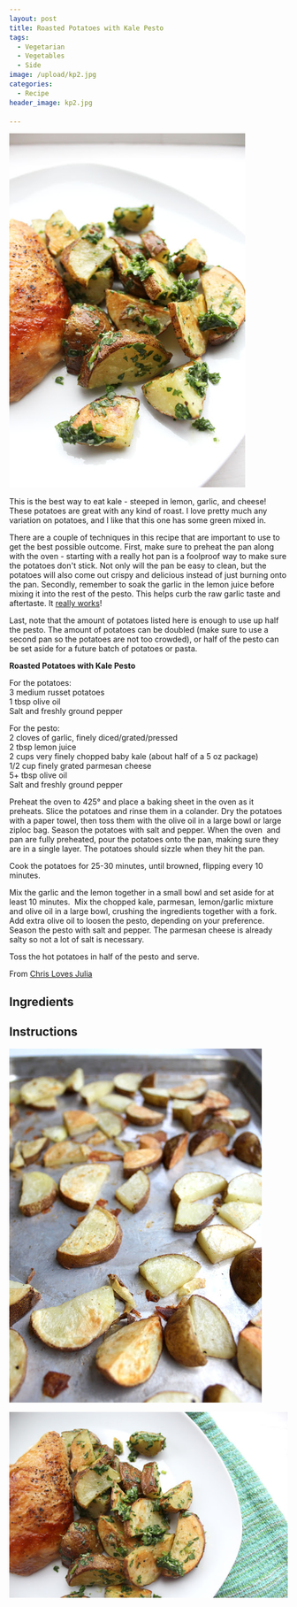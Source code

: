 ```yaml
---
layout: post
title: Roasted Potatoes with Kale Pesto
tags:
  - Vegetarian
  - Vegetables
  - Side
image: /upload/kp2.jpg
categories:
  - Recipe
header_image: kp2.jpg

---
```


![Image of Roasted Potatoes with Kale Pesto.](/upload/kp2.jpg)

This is the best way to eat kale - steeped in lemon, garlic, and cheese! These potatoes are great with any kind of roast. I love pretty much any variation on potatoes, and I like that this one has some green mixed in.  
  
There are a couple of techniques in this recipe that are important to use to get the best possible outcome. First, make sure to preheat the pan along with the oven - starting with a really hot pan is a foolproof way to make sure the potatoes don't stick. Not only will the pan be easy to clean, but the potatoes will also come out crispy and delicious instead of just burning onto the pan. Secondly, remember to soak the garlic in the lemon juice before mixing it into the rest of the pesto. This helps curb the raw garlic taste and aftertaste. It [really works](http://www.americastestkitchenfeed.com/cooking-science/2013/01/we-prove-it-steeping-garlic-in-acid-tempers-its-bite/)!  
  
Last, note that the amount of potatoes listed here is enough to use up half the pesto. The amount of potatoes can be doubled (make sure to use a second pan so the potatoes are not too crowded), or half of the pesto can be set aside for a future batch of potatoes or pasta.  
  

  
**Roasted Potatoes with Kale Pesto**  
  
For the potatoes:  
3 medium russet potatoes  
1 tbsp olive oil  
Salt and freshly ground pepper  
  
For the pesto:  
2 cloves of garlic, finely diced/grated/pressed  
2 tbsp lemon juice  
2 cups very finely chopped baby kale (about half of a 5 oz package)  
1/2 cup finely grated parmesan cheese  
5+ tbsp olive oil  
Salt and freshly ground pepper  
  
Preheat the oven to 425° and place a baking sheet in the oven as it preheats. Slice the potatoes and rinse them in a colander. Dry the potatoes with a paper towel, then toss them with the olive oil in a large bowl or large ziploc bag. Season the potatoes with salt and pepper. When the oven  and pan are fully preheated, pour the potatoes onto the pan, making sure they are in a single layer. The potatoes should sizzle when they hit the pan.  
  
Cook the potatoes for 25-30 minutes, until browned, flipping every 10 minutes.  
  
Mix the garlic and the lemon together in a small bowl and set aside for at least 10 minutes.  Mix the chopped kale, parmesan, lemon/garlic mixture and olive oil in a large bowl, crushing the ingredients together with a fork. Add extra olive oil to loosen the pesto, depending on your preference. Season the pesto with salt and pepper. The parmesan cheese is already salty so not a lot of salt is necessary.  
  
Toss the hot potatoes in half of the pesto and serve.  
  
From [Chris Loves Julia](http://www.chrislovesjulia.com/2013/05/roasted-potatoes.html)

## Ingredients



## Instructions







![Image of Roasted Potatoes with Kale Pesto.](/upload/kp1.jpg)

![Image of Roasted Potatoes with Kale Pesto.](/upload/kp3.jpg)